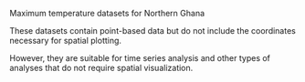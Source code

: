 Maximum temperature datasets for Northern Ghana


These datasets contain point-based data but do not include the coordinates necessary for spatial plotting.

However, they are suitable for time series analysis and other types of analyses that do not require spatial visualization.
